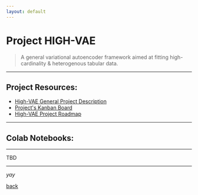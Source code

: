 ```yaml
---
layout: default
---
```


# Project HIGH-VAE

> A general variational autoencoder framework aimed at fitting high-cardinality & heterogenous tabular data.
  
  
  


* * *    


## Project Resources:

*   [High-VAE General Project Description](https://kod5kod.github.io/PhDev/pages/HighVAE_general.pdf)
*   [Project's Kanban Board](https://github.com/kod5kod/HighVAE/projects/1)
*   [High-VAE Project Roadmap](https://kod5kod.github.io/PhDev/pages/hv_roadmap.html)  

  
* * *  
      

## Colab Notebooks:




* * *  

TBD

* * * 

_yay_

[back](../)
